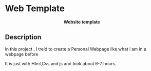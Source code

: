 # Web Template 

<p  align="center"> <b>Website template<br></b> </p>


## Description
 in this project , I treid to create a Personal Webpage like what I am in a webpage before 

 It is just with Html,Css and js and took about 6-7 hours.




